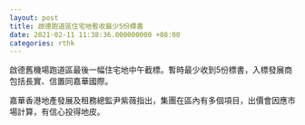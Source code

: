 ```yaml
---
layout: post
title: 啟德跑道區住宅地暫收最少5份標書
date: 2021-02-11 11:38:36.000000000 +08:00
categories: rthk
---
```


啟德舊機場跑道區最後一幅住宅地中午截標。暫時最少收到5份標書，入標發展商包括長實、信置同嘉華國際。

嘉華香港地產發展及租務總監尹紫薇指出，集團在區內有多個項目，出價會因應市場計算，有信心投得地皮。
